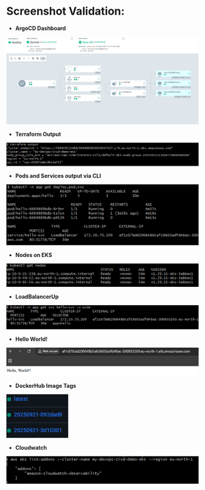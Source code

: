 # Screenshot Validation:
- **ArgoCD Dashboard**

![ArgoCD Dashboard](../media/argocd.png)

- **Terraform Output**

![Terraform Output](../media/terraformoutput.png)

- **Pods and Services output via CLI**

![Pods and Services output via CLI](../media/podssvc.png)

- **Nodes on EKS**

![EKS nodes ready](../media/nodesup.png)

- **LoadBalancerUp**

![LoadBalancerUp](../media/lbup.png)

- **Hello World!**

![Hello!](../media/hello.png)

- **DockerHub Image Tags**

![DockerHub](../media/dockerhubimagetags.png)

- **Cloudwatch**

![Cloudwatch](../media/cloudwatch.png)
